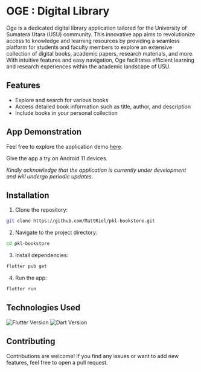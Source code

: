 # OGE : Digital Library

Oge is a dedicated digital library application tailored for the University of Sumatera Utara (USU) community. This innovative app aims to revolutionize access to knowledge and learning resources by providing a seamless platform for students and faculty members to explore an extensive collection of digital books, academic papers, research materials, and more. With intuitive features and easy navigation, Oge facilitates efficient learning and research experiences within the academic landscape of USU.

## Features
- Explore and search for various books
- Access detailed book information such as title, author, and description
- Include books in your personal collection

## App Demonstration
Feel free to explore the application demo [here](https://appetize.io/app/lkm3vk2et3oqagr5leekn7hxua?device=pixel4&osVersion=10.0&scale=75).

Give the app a try on Android 11 devices.

*Kindly acknowledge that the application is currently under development and will undergo periodic updates.*

## Installation

1. Clone the repository:

```bash
git clone https://github.com/MattRiel/pkl-bookstore.git
```

2. Navigate to the project directory:

```bash
cd pkl-bookstore
```

3. Install dependencies:

```bash
flutter pub get
```

4. Run the app:

```bash
flutter run
```

## Technologies Used
![Flutter Version](https://img.shields.io/badge/Flutter-v3.5.1-blue)
![Dart Version](https://img.shields.io/badge/Dart-v2.19.0-blue)

## Contributing

Contributions are welcome! If you find any issues or want to add new features, feel free to open a pull request.
